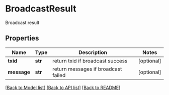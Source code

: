 # BroadcastResult

Broadcast result
## Properties
Name | Type | Description | Notes
------------ | ------------- | ------------- | -------------
**txid** | **str** | return txid if broadcast success | [optional] 
**message** | **str** | return messages if broadcast failed | [optional] 

[[Back to Model list]](../README.md#documentation-for-models) [[Back to API list]](../README.md#documentation-for-api-endpoints) [[Back to README]](../README.md)


